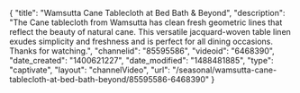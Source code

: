 {
    "title": "Wamsutta Cane Tablecloth at Bed Bath & Beyond",
    "description": "The Cane tablecloth from Wamsutta has clean fresh geometric lines that reflect the beauty of natural cane. This versatile jacquard-woven table linen exudes simplicity and freshness and is perfect for all dining occasions. Thanks for watching.",
    "channelid": "85595586",
    "videoid": "6468390",
    "date_created": "1400621227",
    "date_modified": "1488481885",
    "type": "captivate",
    "layout": "channelVideo",
    "url": "\/seasonal\/wamsutta-cane-tablecloth-at-bed-bath-beyond\/85595586-6468390"
}